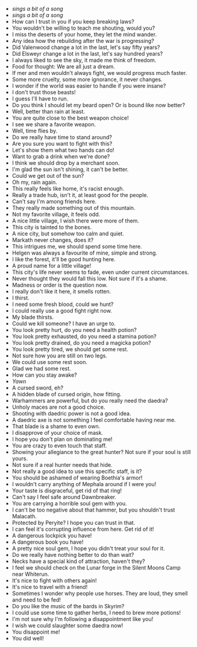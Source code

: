 - *sings a bit of a song*
- *sings a bit of a song*
- How can I trust in you if you keep breaking laws?
- You wouldn't be willing to teach me shouting, would you?
- I miss the deserts of your home, they let the mind wander.
- Any idea how the rebuilding after the war is progressing?
- Did Valenwood change a lot in the last, let's say fifty years?
- Did Elsweyr change a lot in the last, let's say hundred years?
- I always liked to see the sky, it made me think of freedom.
- Food for thought: We are all just a dream.
- If mer and men wouldn't always fight, we would progress much faster.
- Some more cruelty, some more ignorance, it never changes.
- I wonder if the world was easier to handle if you were insane?
- I don't trust those beasts!
- I guess I'll have to run.
- Do you think I should let my beard open? Or is bound like now better?
- Well, better than rain at least.
- You are quite close to the best weapon choice!
- I see we share a favorite weapon.
- Well, time flies by.
- Do we really have time to stand around?
- Are you sure you want to fight with this?
- Let's show them what two hands can do!
- Want to grab a drink when we're done?
- I think we should drop by a merchant soon.
- I'm glad the sun isn't shining, it can't be better.
- Could we get out of the sun?
- Oh my, rain again.
- This really feels like home, it's racist enough.
- Really a trade hub, isn't it, at least good for the people.
- Can't say I'm among friends here.
- They really made something out of this mountain.
- Not my favorite village, it feels odd.
- A nice little village, I wish there were more of them.
- This city is tainted to the bones.
- A nice city, but somehow too calm and quiet.
- Markath never changes, does it?
- This intrigues me, we should spend some time here.
- Helgen was always a favourite of mine, simple and strong.
- I like the forest, it'll be good hunting here.
- A proud name for a little village!
- This city's life never seems to fade, even under current circumstances.
- Never thought they would fall this low. Not sure if it's a shame.
- Madness or order is the question now.
- I really don't like it here, it smells rotten.
- I thirst.
- I need some fresh blood, could we hunt?
- I could really use a good fight right now.
- My blade thirsts.
- Could we kill someone? I have an urge to.
- You look pretty hurt, do you need a health potion?
- You look pretty exhausted, do you need a stamina potion?
- You look pretty drained, do you need a magicka potion?
- You look pretty tired, we should get some rest.
- Not sure how you are still on two legs.
- We could use some rest soon.
- Glad we had some rest.
- How can you stay awake?
- *Yawn*
- A cursed sword, eh?
- A hidden blade of cursed origin, how fitting.
- Warhammers are powerful, but do you really need the daedra?
- Unholy maces are not a good choice.
- Shooting with daedric power is not a good idea.
- A daedric axe is not something I feel comfortable having near me.
- That blade is a shame to even own.
- I disapprove of your choice of mask.
- I hope you don't plan on dominating me!
- You are crazy to even touch that staff.
- Showing your allegiance to the great hunter? Not sure if your soul is still yours.
- Not sure if a real hunter needs that hide.
- Not really a good idea to use this specific staff, is it?
- You should be ashamed of wearing Boethia's armor!
- I wouldn't carry anything of Mephala around if I were you!
- Your taste is disgraceful, get rid of that ring!
- Can't say I feel safe around Dawnbreaker.
- You are carrying a horrible soul gem with you.
- I can't be too negative about that hammer, but you shouldn't trust Malacath.
- Protected by Peryite? I hope you can trust in that.
- I can feel it's corrupting influence from here. Get rid of it!
- A dangerous lockpick you have!
- A dangerous book you have!
- A pretty nice soul gem, I hope you didn't treat your soul for it.
- Do we really have nothing better to do than wait?
- Necks have a special kind of attraction, haven't they?
- I feel we should check on the Lunar forge in the Silent Moons Camp near Whiterun.
- It's nice to fight with others again!
- It's nice to travel with a friend!
- Sometimes I wonder why people use horses. They are loud, they smell and need to be fed!
- Do you like the music of the bards in Skyrim?
- I could use some time to gather herbs, I need to brew more potions!
- I'm not sure why I'm following a disappointment like you!
- I wish we could slaughter some daedra now!
- You disappoint me!
- You did well!
